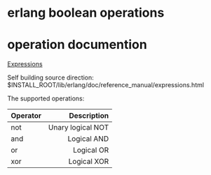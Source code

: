 # erlang boolean operations

# operation documention
[Expressions](http://erlang.org/doc/reference_manual/expressions.html)

Self building source direction:
$INSTALL_ROOT/lib/erlang/doc/reference_manual/expressions.html

The supported operations:

|Operator|Description|
|:-------|-----------:|
|not|Unary logical NOT|
|and|      Logical AND|
|or |   	Logical OR|
|xor|	   Logical XOR|
